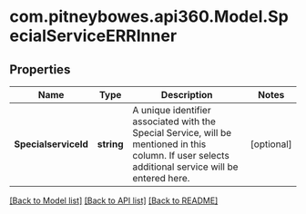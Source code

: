 # com.pitneybowes.api360.Model.SpecialServiceERRInner

## Properties

Name | Type | Description | Notes
------------ | ------------- | ------------- | -------------
**SpecialserviceId** | **string** | A unique identifier associated with the Special Service, will be mentioned in this column. If user selects additional service will be entered here. | [optional] 

[[Back to Model list]](../README.md#documentation-for-models) [[Back to API list]](../README.md#documentation-for-api-endpoints) [[Back to README]](../README.md)

